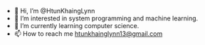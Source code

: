 - 👋 Hi, I’m @HtunKhaingLynn
- 👀 I’m interested in system programming and machine learning.
- 🌱 I’m currently learning computer science.
- 📫 How to reach me htunkhainglynn13@gmail.com

<!---
HtunKhaingLynn/HtunKhaingLynn is a ✨ special ✨ repository because its `README.md` (this file) appears on your GitHub profile.
You can click the Preview link to take a look at your changes.
--->
